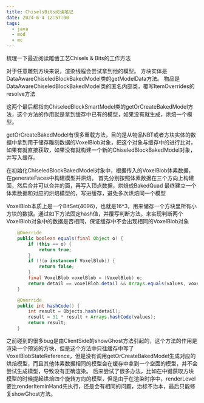 ```yaml
---
title: ChiselsBits阅读笔记
date: 2024-6-4 12:57:00
tags: 
  - java
  - mod
  - mc
---
```


梳理一下最近阅读雕凿工艺Chisels & Bits的工作方法

对于任意雕刻方块来说，渲染线程会尝试拿到他的模型。
方块实体是DataAwareChiseledBlockBakedModel类的getModelData方法。
物品是DataAwareChiseledBlockBakedModel类的匿名内部类，覆写ItemOverrides的resolve方法

这两个最后都指向ChiseledBlockSmartModel类的getOrCreateBakedModel方法，这个方法的作用就是拿到缓存中已有的模型，如果没有就生成，烘焙一个模型。

getOrCreateBakedModel有很多重载方法，目的是从物品NBT或者方块实体的数据中拿到用于储存雕刻数据的VoxelBlob对象，把这个对象与缓存中的进行比对，如果有就直接获取，如果没有就构建一个新的ChiseledBlockBakedModel对象，并写入缓存。

在初始化ChiseledBlockBakedModel对象中，根据传入的VoxelBlob体素数据，在generateFaces中构建模型并烘焙。
首先分别按照体素数据在三个方向上构建面，然后合并可以合并的面，再写入顶点数据，烘焙成BakedQuad
最终建立一个体素数据和对应的烘焙模型的，写进缓存，避免多次烘焙同一个模型

VoxelBlob本质上是一个BitSet(4096)，也就是16^3，用来储存一个方块里所有小方块的数据。通过如下方法固定hash值，并覆写判断方法，来实现判断两个VoxelBlob对象中的数据是否相同，保证缓存中不会出现相同的VoxelBlob对象

``` java
    @Override
    public boolean equals(final Object o) {
        if (this == o) {
            return true;
        }
        if (!(o instanceof VoxelBlob)) {
            return false;
        }
        final VoxelBlob voxelBlob = (VoxelBlob) o;
        return detail == voxelBlob.detail && Arrays.equals(values, voxelBlob.values);
    }

    @Override
    public int hashCode() {
        int result = Objects.hash(detail);
        result = 31 * result + Arrays.hashCode(values);
        return result;
    }
```

之前碰到的很多bug是由ClientSide的showGhost方法引起的，这个方法的作用是渲染一个预览的方块，但是这个方法中只往缓存中写了VoxelBlobStateReference，但是没有调用getOrCreateBakedModel生成对应的烘焙模型，而且其他体素数据相同的模型会在缓存中拿到一个空面的模型，并不会尝试生成模型，导致没有正确渲染。
后来尝试了很多办法，比如在中键获取方块模型的时候提起烘焙四个旋转方向的模型，但是由于在渲染时序中，renderLevel要比renderItemInHand先执行，还是会有相同的问题，治标不治本，最后只能修复showGhost方法。